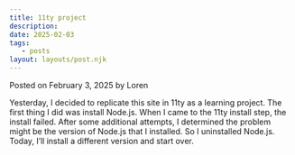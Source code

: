 ```yaml
---
title: 11ty project
description:
date: 2025-02-03
tags:
   - posts
layout: layouts/post.njk
---
```


Posted on February 3, 2025 by Loren

Yesterday, I decided to replicate this site in 11ty as a learning project. The first thing I did was install Node.js. When I came to the 11ty install step, the install failed. After some additional attempts, I determined the problem might be the version of Node.js that I installed. So I uninstalled Node.js. Today, I’ll install a different version and start over.
